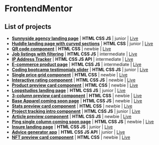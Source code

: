 # FrontendMentor

## List of projects

- [**Sunnyside agency landing page**](https://github.com/mathieuc22/FrontendMentor/tree/main/sunnyside-agency-landing-page-main) | **HTML CSS JS** | junior | [Live](https://mathieuc22.github.io/FrontendMentor/sunnyside-agency-landing-page-main/)
- [**Huddle landing page with curved sections**](https://github.com/mathieuc22/FrontendMentor/tree/main/huddle-landing-page-with-curved-sections-master) | **HTML CSS** | junior | [Live](https://mathieuc22.github.io/FrontendMentor/huddle-landing-page-with-curved-sections-master/)
- [**QR code component**](https://github.com/mathieuc22/FrontendMentor/tree/main/qr-code-component-main) | **HTML CSS** | newbie | [Live](https://mathieuc22.github.io/FrontendMentor/qr-code-component-main/)
- [**Job listings with filtering**](https://github.com/mathieuc22/FrontendMentor/tree/main/static-job-listings-master) | **HTML CSS JS** | intermediate | [Live](https://mathieuc22.github.io/FrontendMentor/static-job-listings-master/)
- [**IP Address Tracker**](https://github.com/mathieuc22/FrontendMentor/tree/main/ip-address-tracker-master) | **HTML CSS JS API** | intermediate | [Live](https://mathieuc22.github.io/FrontendMentor/ip-address-tracker-master/)
- [**E-commerce product page**](https://github.com/mathieuc22/FrontendMentor/tree/main/ecommerce-product-page-main) | **HTML CSS JS** | intermediate | [Live](https://mathieuc22.github.io/FrontendMentor/ecommerce-product-page-main/)
- [**Coding bootcamp testimonials slider**](https://github.com/mathieuc22/FrontendMentor/tree/main/coding-bootcamp-testimonials-slider-master) | **HTML CSS JS** | junior | [Live](https://mathieuc22.github.io/FrontendMentor/coding-bootcamp-testimonials-slider-master/)
- [**Single price grid component**](https://github.com/mathieuc22/FrontendMentor/tree/main/single-price-grid-component-master) | **HTML CSS** | newbie | [Live](https://mathieuc22.github.io/FrontendMentor/single-price-grid-component-master/)
- [**Interactive rating component**](https://github.com/mathieuc22/FrontendMentor/tree/main/interactive-rating-component-main) | **HTML CSS JS** | newbie | [Live](https://mathieuc22.github.io/FrontendMentor/interactive-rating-component-main/)
- [**Product preview card component**](https://github.com/mathieuc22/FrontendMentor/tree/main/product-preview-card-component-main) | **HTML CSS** | newbie | [Live](https://mathieuc22.github.io/FrontendMentor/product-preview-card-component-main/)
- [**Loopstudios landing page**](https://github.com/mathieuc22/FrontendMentor/tree/main/loopstudios-landing-page-main) | **HTML CSS JS** | junior | [Live](https://mathieuc22.github.io/FrontendMentor/loopstudios-landing-page-main/)
- [**3-column preview card component**](https://github.com/mathieuc22/FrontendMentor/tree/main/3-column-preview-card-component-main) | **HTML CSS** | newbie | [Live](https://mathieuc22.github.io/FrontendMentor/3-column-preview-card-component-main/)
- [**Base Apparel coming soon page**](https://github.com/mathieuc22/FrontendMentor/tree/main/base-apparel-coming-soon-master) | **HTML CSS JS** | newbie | [Live](https://mathieuc22.github.io/FrontendMentor/base-apparel-coming-soon-master/)
- [**Stats preview card component**](https://github.com/mathieuc22/FrontendMentor/tree/main/stats-preview-card-component-main) | **HTML CSS** | newbie | [Live](https://mathieuc22.github.io/FrontendMentor/stats-preview-card-component-main/)
- [**Project tracking intro component**](https://github.com/mathieuc22/FrontendMentor/tree/main/project-tracking-intro-component-master) | **HTML CSS JS** | junior | [Live](https://mathieuc22.github.io/FrontendMentor/project-tracking-intro-component-master/)
- [**Article preview component**](https://github.com/mathieuc22/FrontendMentor/tree/main/article-preview-component-master) | **HTML CSS JS** | newbie | [Live](https://mathieuc22.github.io/FrontendMentor/article-preview-component-master/)
- [**Ping single column coming soon page**](https://github.com/mathieuc22/FrontendMentor/tree/main/ping-coming-soon-page-master) | **HTML CSS JS** | newbie | [Live](https://mathieuc22.github.io/FrontendMentor/ping-coming-soon-page-master/)
- [**Insure landing page**](https://github.com/mathieuc22/FrontendMentor/tree/main/insure-landing-page-master) | **HTML CSS JS** | junior | [Live](https://mathieuc22.github.io/FrontendMentor/insure-landing-page-master/)
- [**Advice generator app**](https://github.com/mathieuc22/FrontendMentor/tree/main/advice-generator-app-main) | **HTML CSS JS API** | junior | [Live](https://mathieuc22.github.io/FrontendMentor/advice-generator-app-main/)
- [**NFT preview card component**](https://github.com/mathieuc22/FrontendMentor/tree/main/nft-preview-card-component) | **HTML CSS** | newbie | [Live](https://mathieuc22.github.io/FrontendMentor/nft-preview-card-component/)


